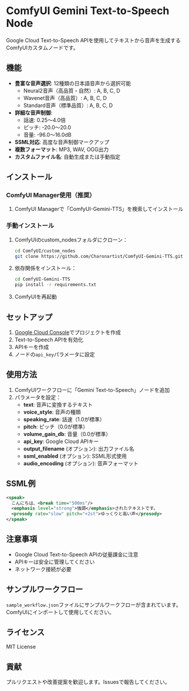 # ComfyUI Gemini Text-to-Speech Node

Google Cloud Text-to-Speech APIを使用してテキストから音声を生成するComfyUIカスタムノードです。

## 機能

- **豊富な音声選択**: 12種類の日本語音声から選択可能
  - Neural2音声（高品質・自然）: A, B, C, D
  - Wavenet音声（高品質）: A, B, C, D  
  - Standard音声（標準品質）: A, B, C, D
- **詳細な音声制御**:
  - 話速: 0.25〜4.0倍
  - ピッチ: -20.0〜20.0
  - 音量: -96.0〜16.0dB
- **SSML対応**: 高度な音声制御マークアップ
- **複数フォーマット**: MP3, WAV, OGG出力
- **カスタムファイル名**: 自動生成または手動指定

## インストール

### ComfyUI Manager使用（推奨）

1. ComfyUI Managerで「ComfyUI-Gemini-TTS」を検索してインストール

### 手動インストール

1. ComfyUIのcustom_nodesフォルダにクローン：
   ```bash
   cd ComfyUI/custom_nodes
   git clone https://github.com/Charonartist/ComfyUI-Gemini-TTS.git
   ```

2. 依存関係をインストール：
   ```bash
   cd ComfyUI-Gemini-TTS
   pip install -r requirements.txt
   ```

3. ComfyUIを再起動

## セットアップ

1. [Google Cloud Console](https://console.cloud.google.com/)でプロジェクトを作成
2. Text-to-Speech APIを有効化  
3. APIキーを作成
4. ノードの`api_key`パラメータに設定

## 使用方法

1. ComfyUIワークフローに「Gemini Text-to-Speech」ノードを追加
2. パラメータを設定：
   - **text**: 音声に変換するテキスト
   - **voice_style**: 音声の種類
   - **speaking_rate**: 話速（1.0が標準）
   - **pitch**: ピッチ（0.0が標準）  
   - **volume_gain_db**: 音量（0.0が標準）
   - **api_key**: Google Cloud APIキー
   - **output_filename** (オプション): 出力ファイル名
   - **ssml_enabled** (オプション): SSML形式使用
   - **audio_encoding** (オプション): 音声フォーマット

## SSML例

```xml
<speak>
  こんにちは、<break time="500ms"/>
  <emphasis level="strong">強調</emphasis>されたテキストです。
  <prosody rate="slow" pitch="+2st">ゆっくりと高い声</prosody>
</speak>
```

## 注意事項

- Google Cloud Text-to-Speech APIの従量課金に注意
- APIキーは安全に管理してください
- ネットワーク接続が必要

## サンプルワークフロー

`sample_workflow.json`ファイルにサンプルワークフローが含まれています。ComfyUIにインポートして使用してください。

## ライセンス

MIT License

## 貢献

プルリクエストや改善提案を歓迎します。Issuesで報告してください。
